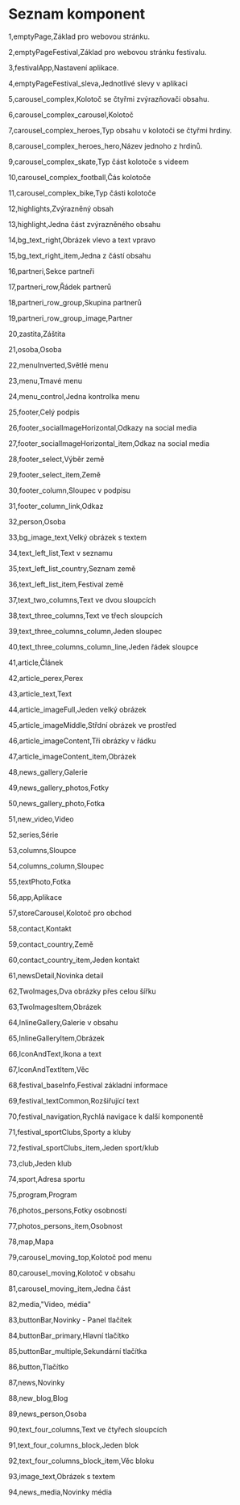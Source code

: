 # Seznam komponent

1,emptyPage,Základ pro webovou stránku.

2,emptyPageFestival,Základ pro webovou stránku festivalu.

3,festivalApp,Nastavení aplikace.

4,emptyPageFestival\_sleva,Jednotlivé slevy v aplikaci

5,carousel\_complex,Kolotoč se čtyřmi zvýrazňovači obsahu.

6,carousel\_complex\_carousel,Kolotoč

7,carousel\_complex\_heroes,Typ obsahu v kolotoči se čtyřmi hrdiny.

8,carousel\_complex\_heroes\_hero,Název jednoho z hrdinů.

9,carousel\_complex\_skate,Typ část kolotoče s videem

10,carousel\_complex\_football,Čás kolotoče

11,carousel\_complex\_bike,Typ části kolotoče

12,highlights,Zvýrazněný obsah

13,highlight,Jedna část zvýrazněného obsahu

14,bg\_text\_right,Obrázek vlevo a text vpravo

15,bg\_text\_right\_item,Jedna z částí obsahu

16,partneri,Sekce partneři

17,partneri\_row,Řádek partnerů

18,partneri\_row\_group,Skupina partnerů

19,partneri\_row\_group\_image,Partner

20,zastita,Záštita

21,osoba,Osoba

22,menuInverted,Světlé menu

23,menu,Tmavé menu

24,menu\_control,Jedna kontrolka menu

25,footer,Celý podpis

26,footer\_socialImageHorizontal,Odkazy na social media

27,footer\_socialImageHorizontal\_item,Odkaz na social media

28,footer\_select,Výběr země

29,footer\_select\_item,Země

30,footer\_column,Sloupec v podpisu

31,footer\_column\_link,Odkaz

32,person,Osoba

33,bg\_image\_text,Velký obrázek s textem

34,text\_left\_list,Text v seznamu

35,text\_left\_list\_country,Seznam země

36,text\_left\_list\_item,Festival země

37,text\_two\_columns,Text ve dvou sloupcích

38,text\_three\_columns,Text ve třech sloupcích

39,text\_three\_columns\_column,Jeden sloupec

40,text\_three\_columns\_column\_line,Jeden řádek sloupce

41,article,Článek

42,article\_perex,Perex

43,article\_text,Text

44,article\_imageFull,Jeden velký obrázek

45,article\_imageMiddle,Střdní obrázek ve prostřed

46,article\_imageContent,Tři obrázky v řádku

47,article\_imageContent\_item,Obrázek

48,news\_gallery,Galerie

49,news\_gallery\_photos,Fotky

50,news\_gallery\_photo,Fotka

51,new\_video,Video

52,series,Série

53,columns,Sloupce

54,columns\_column,Sloupec

55,textPhoto,Fotka

56,app,Aplikace

57,storeCarousel,Kolotoč pro obchod

58,contact,Kontakt

59,contact\_country,Země

60,contact\_country\_item,Jeden kontakt

61,newsDetail,Novinka detail

62,TwoImages,Dva obrázky přes celou šířku

63,TwoImagesItem,Obrázek

64,InlineGallery,Galerie v obsahu

65,InlineGalleryItem,Obrázek

66,IconAndText,Ikona a text

67,IconAndTextItem,Věc

68,festival\_baseInfo,Festival základní informace

69,festival\_textCommon,Rozšiřující text

70,festival\_navigation,Rychlá navigace k další komponentě

71,festival\_sportClubs,Sporty a kluby

72,festival\_sportClubs\_item,Jeden sport/klub

73,club,Jeden klub

74,sport,Adresa sportu

75,program,Program

76,photos\_persons,Fotky osobností

77,photos\_persons\_item,Osobnost

78,map,Mapa

79,carousel\_moving\_top,Kolotoč pod menu

80,carousel\_moving,Kolotoč v obsahu

81,carousel\_moving\_item,Jedna část

82,media,"Video, média"

83,buttonBar,Novinky - Panel tlačítek

84,buttonBar\_primary,Hlavní tlačítko

85,buttonBar\_multiple,Sekundární tlačítka

86,button,Tlačítko

87,news,Novinky

88,new\_blog,Blog

89,news\_person,Osoba

90,text\_four\_columns,Text ve čtyřech sloupcích

91,text\_four\_columns\_block,Jeden blok

92,text\_four\_columns\_block\_item,Věc bloku

93,image\_text,Obrázek s textem

94,news\_media,Novinky média





